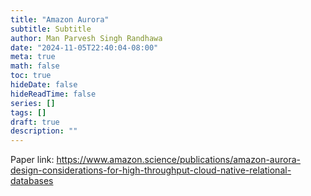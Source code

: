 ```yaml
---
title: "Amazon Aurora"
subtitle: Subtitle
author: Man Parvesh Singh Randhawa
date: "2024-11-05T22:40:04-08:00"
meta: true
math: false
toc: true
hideDate: false
hideReadTime: false
series: []
tags: []
draft: true
description: ""
---
```


Paper link: https://www.amazon.science/publications/amazon-aurora-design-considerations-for-high-throughput-cloud-native-relational-databases

